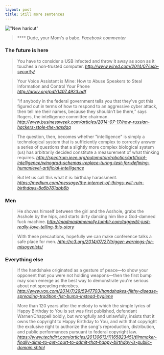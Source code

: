```yaml
---
layout: post
title: Still more sentences
---
```

!["New haricut"](https://farm6.staticflickr.com/5579/14821356424_b9675c0d91_c.jpg)
> **** Dude, your Mom's a babe.
<cite>Facebook commenter</code>

### The future is here

> You have to consider a USB infected and throw it away as soon as it touches a
  non-trusted computer.
<cite>http://www.wired.com/2014/07/usb-security/</cite>

<!-- -->

> Your Voice Assistant is Mine: How to Abuse Speakers to Steal Information and
  Control Your Phone
<cite>http://arxiv.org/pdf/1407.4923.pdf</cite>

<!-- -->

> "If anybody in the federal government tells you that they’ve got this figured
  out in terms of how to respond to an aggressive cyber attack, then tell me
  their names, because they shouldn’t be there,” says Rogers, the intelligence
  committee chairman.
<cite>http://www.businessweek.com/articles/2014-07-17/how-russian-hackers-stole-the-nasdaq</cite>

<!-- -->

> The question, then, becomes whether "intelligence" is simply a technological
  system that is sufficiently complex to correctly answer a series of questions
  that a slightly more complex biological system (us) has arbitrarily decided
  constitute a measurement of what thinking requires.
<cite>http://spectrum.ieee.org/automaton/robotics/artificial-intelligence/winograd-schemas-replace-turing-test-for-defining-humanlevel-artificial-intelligence</cite>

<!-- -->

> But let us call this what it is: birthday harassment.
<cite>https://medium.com/message/the-internet-of-things-will-ruin-birthdays-8a5b781abb6b</cite>

### Men

> He shoves himself between the girl and the Asshole, grabs the Asshole by the
  hips, and starts dirty dancing him like a God-damned fuck machine.
<cite>http://madmadamemolly.tumblr.com/tagged/i-just-really-love-telling-this-story</cite>

<!-- -->

> With these precautions, hopefully we can make conference talks a safe place
  for men.
<cite>http://rc3.org/2014/07/27/trigger-warnings-for-misogynists/</cite>

### Everything else

> If the handshake originated as a gesture of peace—to show your opponent that
  you were not holding weapons—then the first bump may soon emerge as the best
  way to demonstrate you're serious about not spreading microbes.
<cite>http://www.vox.com/2014/7/29/5947703/handshakes-filthy-disease-spreading-tradition-fist-bump-instead-hygiene</cite>

<!-- -->

> More than 120 years after the melody to which the simple lyrics of Happy
  Birthday to You is set was first published, defendant Warner/Chappell boldly,
  but wrongfully and unlawfully, insists that it owns the copyright to Happy
  Birthday to You, and with that copyright the exclusive right to authorize the
  song's reproduction, distribution, and public performances pursuant to
  federal copyright law.
<cite>https://www.techdirt.com/articles/20130613/11165823451/filmmaker-finally-aims-to-get-court-to-admit-that-happy-birthday-is-public-domain.shtml</cite>

<!-- -->
